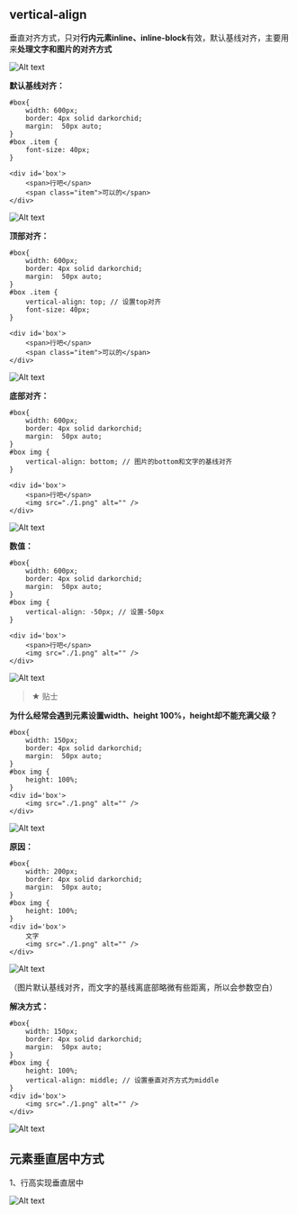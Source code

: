 ## vertical-align

垂直对齐方式，只对**行内元素inline、inline-block**有效，默认基线对齐，主要用来**处理文字和图片的对齐方式**

![Alt text](./imgs/12-01.png)

**默认基线对齐：**
    
    #box{
        width: 600px;
        border: 4px solid darkorchid;
        margin:  50px auto;
    }
    #box .item {
        font-size: 40px;
    }
    
    <div id='box'>
        <span>行吧</span>
        <span class="item">可以的</span>
    </div>
    
![Alt text](./imgs/12-02.png)

**顶部对齐：**

    #box{
        width: 600px;
        border: 4px solid darkorchid;
        margin:  50px auto;
    }
    #box .item {
        vertical-align: top; // 设置top对齐
        font-size: 40px;
    }
    
    <div id='box'>
        <span>行吧</span>
        <span class="item">可以的</span>
    </div>
    
![Alt text](./imgs/12-03.png)

**底部对齐：**

    #box{
        width: 600px;
        border: 4px solid darkorchid;
        margin:  50px auto;
    }
    #box img {
        vertical-align: bottom; // 图片的bottom和文字的基线对齐
    }
    
    <div id='box'>
        <span>行吧</span>
        <img src="./1.png" alt="" />
    </div>

![Alt text](./imgs/12-04.png)

**数值：**

    #box{
        width: 600px;
        border: 4px solid darkorchid;
        margin:  50px auto;
    }
    #box img {
        vertical-align: -50px; // 设置-50px
    }
    
    <div id='box'>
        <span>行吧</span>
        <img src="./1.png" alt="" />
    </div>
    
![Alt text](./imgs/12-05.png)

> &#9733; 贴士 

**为什么经常会遇到元素设置width、height 100%，height却不能充满父级？**

    #box{
        width: 150px;
        border: 4px solid darkorchid;
        margin:  50px auto;
    }
    #box img {
        height: 100%;
    }
    <div id='box'>
        <img src="./1.png" alt="" />
    </div>
    
![Alt text](./imgs/12-06.png)

**原因：**
    
    #box{
        width: 200px;
        border: 4px solid darkorchid;
        margin:  50px auto;
    }
    #box img {
        height: 100%;
    }
    <div id='box'>
        文字
        <img src="./1.png" alt="" />
    </div>

![Alt text](./imgs/12-07.png)

（图片默认基线对齐，而文字的基线离底部略微有些距离，所以会参数空白）

**解决方式：**
    
    #box{
        width: 150px;
        border: 4px solid darkorchid;
        margin:  50px auto;
    }
    #box img {
        height: 100%;
        vertical-align: middle; // 设置垂直对齐方式为middle
    }
    <div id='box'>
        <img src="./1.png" alt="" />
    </div>
    
![Alt text](./imgs/12-08.png)

## 元素垂直居中方式

1、行高实现垂直居中

![Alt text](./imgs/12-09.png)

